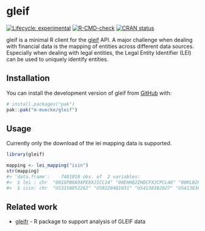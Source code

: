 
<!-- README.md is generated from README.Rmd. Please edit that file -->

# gleif

<!-- badges: start -->

[![Lifecycle:
experimental](https://img.shields.io/badge/lifecycle-experimental-orange.svg)](https://lifecycle.r-lib.org/articles/stages.html#experimental)
[![R-CMD-check](https://github.com/m-muecke/gleif/actions/workflows/R-CMD-check.yaml/badge.svg)](https://github.com/m-muecke/gleif/actions/workflows/R-CMD-check.yaml)
[![CRAN
status](https://www.r-pkg.org/badges/version/gleif)](https://CRAN.R-project.org/package=gleif)
<!-- badges: end -->

gleif is a minimal R client for the [gleif](https://www.gleif.org) API.
A major challenge when dealing with financial data is the mapping of
entities across different data sources. Especially when dealing with
legal entities, the Legal Entity Identifier (LEI) can be used to
uniquely identify entities.

## Installation

You can install the development version of gleif from
[GitHub](https://github.com/) with:

``` r
# install.packages("pak")
pak::pak("m-muecke/gleif")
```

## Usage

Currently only the download of the lei mapping data is supported.

``` r
library(gleif)

mapping <- lei_mapping("isin")
str(mapping)
#> 'data.frame':    7481018 obs. of  2 variables:
#>  $ lei : chr  "001GPB6A9XPE8XJICC14" "00EHHQ2ZHDCFXJCPCL46" "00KLB2PFTM3060S2"..
#>  $ isin: chr  "US3158052262" "US92204Q1031" "US4138382027" "US4138385749" ...
```

## Related work

- [gleifr](https://github.com/Financial-Times/gleifr) - R package to
  support analysis of GLEIF data
